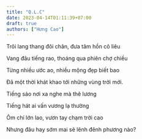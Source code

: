 ```yaml
---
title: "Q.L.C"
date: 2023-04-14T01:11:39+07:00
draft: true
authors: ["Hưng Cao"]
---
```


Trôi lang thang đôi chân, đưa tâm hồn cô liêu

Vang đâu tiếng rao, thoáng qua phiên chợ chiều

Từng nhiều ước ao, nhiều mộng đẹp biết bao 

Đã một thời khát khao tới những vùng trời mới.


Tiếng sáo nơi xa nghe mà thê lương

Tiếng hát ai vấn vương lạ thường

Ôm chí lớn lao, vươn tay chạm trời cao

Nhưng đâu hay sớm mai sẽ lênh đênh phương nào?
